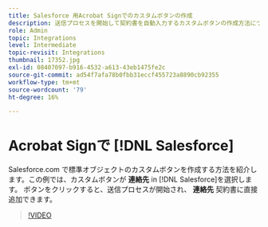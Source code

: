 ```yaml
---
title: Salesforce 用Acrobat Signでのカスタムボタンの作成
description: 送信プロセスを開始して契約書を自動入力するカスタムボタンの作成方法について説明します。
role: Admin
topic: Integrations
level: Intermediate
topic-revisit: Integrations
thumbnail: 17352.jpg
exl-id: 08407097-b916-4532-a613-43eb1475fe2c
source-git-commit: ad54f7afa78b0fbb31eccf455723a8890cb92355
workflow-type: tm+mt
source-wordcount: '79'
ht-degree: 16%

---
```


# Acrobat Signで [!DNL Salesforce]

Salesforce.com で標準オブジェクトのカスタムボタンを作成する方法を紹介します。この例では、カスタムボタンが **連絡先** in [!DNL Salesforce]を選択します。 ボタンをクリックすると、送信プロセスが開始され、 **連絡先** 契約書に直接追加できます。

>[!VIDEO](https://video.tv.adobe.com/v/17352?quality=12&learn=on&hidetitle=true)
